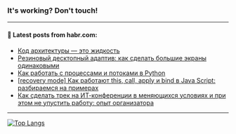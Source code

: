 ### It's working? Don't touch!

---
<!--
#### 🛠️ Technical stack:

![C++](https://img.shields.io/badge/C++-informational?logo=c%2B%2B&style=flat&logoColor=white&color=9C033A)
![Java](https://img.shields.io/badge/Java-informational?logo=java&style=flat&logoColor=white&color=007396)
![Kotlin](https://img.shields.io/badge/Kotlin-informational?logo=Kotlin&style=flat&logoColor=white&color=0095D5)
![JS](https://img.shields.io/badge/JS-informational?logo=javaScript&style=flat&logoColor=black&color=F7Df1E) <br>
![HTML5](https://img.shields.io/badge/HTML5-informational?logo=html5&style=flat&logoColor=white&color=E34F26)
![CSS3](https://img.shields.io/badge/CSS3-informational?logo=css3&style=flat&logoColor=white&color=157286)
![Sass](https://img.shields.io/badge/Saas-informational?logo=sass&style=flat&logoColor=white&color=hotpink)
![PHP](https://img.shields.io/badge/PHP-informational?logo=php&style=flat&logoColor=white&color=777BB4) <br>
![WebPAck](https://img.shields.io/badge/WebPack-informational?logo=webPack&style=flat&logoColor=white&color=FF6F00)
![Bootstrap](https://img.shields.io/badge/Bootstrap-informational?logo=Bootstrap&style=flat&logoColor=white&color=7952B3)
![MySQL](https://img.shields.io/badge/MySQL-informational?logo=MySQL&style=flat&logoColor=white&color=00f) <br>
![NodeJS](https://img.shields.io/badge/NodeJS-informational?logo=node.js&style=flat&logoColor=white&color=43853D)
![Spring](https://img.shields.io/badge/Spring-informational?logo=Spring&style=flat&logoColor=white&color=0A9EDC)
![Angular](https://img.shields.io/badge/Vue-informational?logo=vue.js&style=flat&logoColor=white&color=red)
![Git](https://img.shields.io/badge/Git-informational?logo=git&style=flat&logoColor=white&color=darkorange)

___
-->

#### 💬 Latest posts from habr.com:

<!-- BLOG-POST-LIST:START -->
- [Код архитектуры — это жидкость](https://habr.com/ru/post/701050/?utm_source=habrahabr&utm_medium=rss&utm_campaign=701050)
- [Резиновый десктопный адаптив: как сделать большие экраны одинаковыми](https://habr.com/ru/post/700950/?utm_source=habrahabr&utm_medium=rss&utm_campaign=700950)
- [Как работать с процессами и потоками в Python](https://habr.com/ru/post/701020/?utm_source=habrahabr&utm_medium=rss&utm_campaign=701020)
- [[recovery mode] Как работают this, call, apply и bind в Java Script: разбираемся на примерах](https://habr.com/ru/post/701040/?utm_source=habrahabr&utm_medium=rss&utm_campaign=701040)
- [Как сделать трек на ИТ-конференции в меняющихся условиях и при этом не упустить работу: опыт организатора](https://habr.com/ru/post/701030/?utm_source=habrahabr&utm_medium=rss&utm_campaign=701030)
<!-- BLOG-POST-LIST:END -->

---

[![Top Langs](https://github-readme-stats.vercel.app/api/top-langs/?username=zloylis&layout=compact&hide_border=true&theme=dracula)](https://github.com/zloylis)
